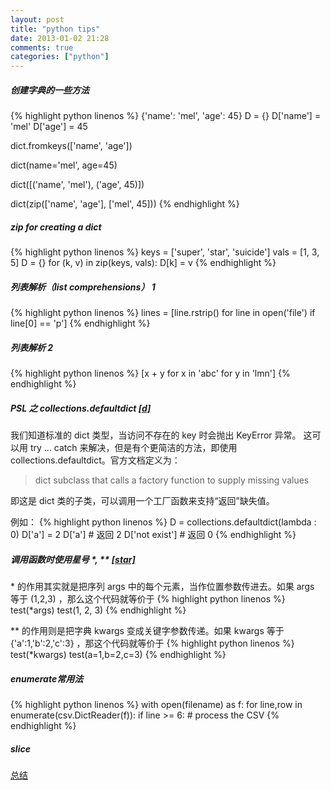 ```yaml
---
layout: post
title: "python tips"
date: 2013-01-02 21:28
comments: true
categories: ["python"]
---
```


##### 创建字典的一些方法

{% highlight python linenos %}
{'name': 'mel', 'age': 45}
D = {}
D['name'] = 'mel'
D['age'] = 45

dict.fromkeys(['name', 'age'])

dict(name='mel', age=45)

dict([('name', 'mel'), ('age', 45)])

dict(zip(['name', 'age'], ['mel', 45]))
{% endhighlight %}


##### zip for creating a dict

{% highlight python linenos %}
keys = ['super', 'star', 'suicide']
vals = [1, 3, 5]
D = {}
for (k, v) in zip(keys, vals): D[k] = v
{% endhighlight %}


##### 列表解析（list comprehensions） 1

{% highlight python linenos %}
lines = [line.rstrip() for line in open('file') if line[0] == 'p']
{% endhighlight %}


##### 列表解析 2

{% highlight python linenos %}
[x + y for x in 'abc' for y in 'lmn']
{% endhighlight %}


##### PSL 之 collections.defaultdict [[d]][1]

我们知道标准的 dict 类型，当访问不存在的 key 时会抛出 KeyError 异常。
这可以用 try ... catch 来解决，但是有个更简洁的方法，即使用 
collections.defaultdict。官方文档定义为：
>   dict subclass that calls a factory function to supply missing
	values

即这是 dict 类的子类，可以调用一个工厂函数来支持“返回”缺失值。

例如：
{% highlight python linenos %}
D = collections.defaultdict(lambda : 0)
D['a'] = 2
D['a'] # 返回 2
D['not exist'] # 返回 0
{% endhighlight %}


##### 调用函数时使用星号 \*, \** [[star]][2]

\* 的作用其实就是把序列 args 中的每个元素，当作位置参数传进去。如果 args 等于 (1,2,3) ，那么这个代码就等价于 
{% highlight python linenos %}
test(*args)
test(1, 2, 3)
{% endhighlight %}

\*\* 的作用则是把字典 kwargs 变成关键字参数传递。如果 kwargs 等于 {'a':1,'b':2,'c':3} ，那这个代码就等价于
{% highlight python linenos %}
test(*kwargs)
test(a=1,b=2,c=3)
{% endhighlight %}


##### enumerate常用法

{% highlight python linenos %}
with open(filename) as f: 
    for line,row in enumerate(csv.DictReader(f)): 
        if line >= 6: 
            # process the CSV 
{% endhighlight %}


##### slice
[总结][3]

[1]: http://docs.python.org/2/library/collections.html#collections.defaultdict
[2]: http://hi.baidu.com/jiyeqian/item/a1ec88c42021ad7189ad9eda
[3]: http://shmilyaw-hotmail-com.iteye.com/blog/1782733
